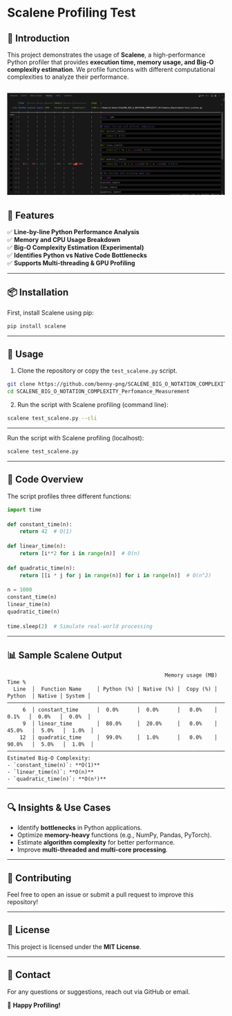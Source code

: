 # Scalene Profiling Test

## 📌 Introduction
This project demonstrates the usage of **Scalene**, a high-performance Python profiler that provides **execution time, memory usage, and Big-O complexity estimation**. We profile functions with different computational complexities to analyze their performance.

![Scalene Profiling](https://github.com/benny-png/SCALENE_BIG_O_NOTATION_COMPLEXITY_Perfomance_Measurement/blob/main/image.png)
---

## 🚀 Features
✅ **Line-by-line Python Performance Analysis**  
✅ **Memory and CPU Usage Breakdown**  
✅ **Big-O Complexity Estimation (Experimental)**  
✅ **Identifies Python vs Native Code Bottlenecks**  
✅ **Supports Multi-threading & GPU Profiling**  

---

## 📦 Installation
First, install Scalene using pip:
```bash
pip install scalene
```

---

## 📝 Usage
1. Clone the repository or copy the `test_scalene.py` script.
```bash
git clone https://github.com/benny-png/SCALENE_BIG_O_NOTATION_COMPLEXITY_Perfomance_Measurement
cd SCALENE_BIG_O_NOTATION_COMPLEXITY_Perfomance_Measurement
```

2. Run the script with Scalene profiling (command line):
```bash
scalene test_scalene.py --cli
```

---

 Run the script with Scalene profiling (localhost):
```bash
scalene test_scalene.py
```

---

## 📜 Code Overview
The script profiles three different functions:

```python
import time

def constant_time(n):
    return 42  # O(1)

def linear_time(n):
    return [i**2 for i in range(n)]  # O(n)

def quadratic_time(n):
    return [[i * j for j in range(n)] for i in range(n)]  # O(n^2)

n = 1000
constant_time(n)
linear_time(n)
quadratic_time(n)

time.sleep(2)  # Simulate real-world processing
```

---

## 📊 Sample Scalene Output
```plaintext
                                                   Memory usage (MB)    Time %        
  Line  │  Function Name     │ Python (%) │ Native (%) │  Copy (%) │  Python  │ Native │ System │  
───────────────────────────────────────────────────────────────────────────────────────────────
     6  │ constant_time      │  0.0%      │  0.0%      │   0.0%    │   0.1%   │  0.0%   │  0.0%  │
     9  │ linear_time        │  80.0%     │  20.0%     │   0.0%    │  45.0%   │  5.0%   │  1.0%  │
    12  │ quadratic_time     │  99.0%     │  1.0%      │   0.0%    │  90.0%   │  5.0%   │  1.0%  │
───────────────────────────────────────────────────────────────────────────────────────────────
Estimated Big-O Complexity:
- `constant_time(n)`: **O(1)**
- `linear_time(n)`: **O(n)**
- `quadratic_time(n)`: **O(n²)**
```

---

## 🔍 Insights & Use Cases
- Identify **bottlenecks** in Python applications.
- Optimize **memory-heavy** functions (e.g., NumPy, Pandas, PyTorch).
- Estimate **algorithm complexity** for better performance.
- Improve **multi-threaded and multi-core processing**.

---

## 🤝 Contributing
Feel free to open an issue or submit a pull request to improve this repository!

---

## 📜 License
This project is licensed under the **MIT License**.

---

## 📧 Contact
For any questions or suggestions, reach out via GitHub or email.

🚀 **Happy Profiling!**

